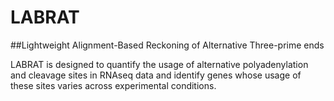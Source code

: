# LABRAT 

##Lightweight Alignment-Based Reckoning of Alternative Three-prime ends

LABRAT is designed to quantify the usage of alternative polyadenylation and cleavage sites in RNAseq data and identify genes whose usage of these sites varies across experimental conditions.

